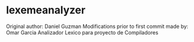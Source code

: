 lexemeanalyzer
==============

Original author: Daniel Guzman
Modifications prior to first commit made by: Omar Garcia
Analizador Lexico para proyecto de Compiladores
